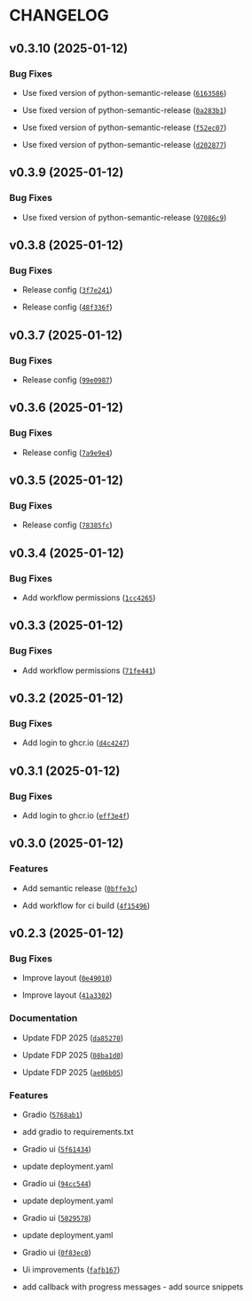 # CHANGELOG


## v0.3.10 (2025-01-12)

### Bug Fixes

- Use fixed version of python-semantic-release
  ([`6163586`](https://github.com/fhswf/wahl-o-chat/commit/6163586527cd66c026807a0be4115b36a170c871))

- Use fixed version of python-semantic-release
  ([`0a283b1`](https://github.com/fhswf/wahl-o-chat/commit/0a283b1e8885bb695b31aad5d2350ff161057548))

- Use fixed version of python-semantic-release
  ([`f52ec07`](https://github.com/fhswf/wahl-o-chat/commit/f52ec07c88eee2e32a6e2cb4f5b6892f33b72865))

- Use fixed version of python-semantic-release
  ([`d202877`](https://github.com/fhswf/wahl-o-chat/commit/d20287709b8ea651ac3bbb4177555c9fcc900d57))


## v0.3.9 (2025-01-12)

### Bug Fixes

- Use fixed version of python-semantic-release
  ([`97086c9`](https://github.com/fhswf/wahl-o-chat/commit/97086c926da6e372d553b432a6bc00d6927c4d9b))


## v0.3.8 (2025-01-12)

### Bug Fixes

- Release config
  ([`3f7e241`](https://github.com/fhswf/wahl-o-chat/commit/3f7e241523dad00d0bb3ca7fc3706bb5d8dd3341))

- Release config
  ([`48f336f`](https://github.com/fhswf/wahl-o-chat/commit/48f336f16b1ef86c873610323ff1e40de0923d26))


## v0.3.7 (2025-01-12)

### Bug Fixes

- Release config
  ([`99e0987`](https://github.com/fhswf/wahl-o-chat/commit/99e09878b381f850c9c68b50335dcb3aa1316266))


## v0.3.6 (2025-01-12)

### Bug Fixes

- Release config
  ([`7a9e9e4`](https://github.com/fhswf/wahl-o-chat/commit/7a9e9e4ed576255e7b9ad758163b48db7ea168c1))


## v0.3.5 (2025-01-12)

### Bug Fixes

- Release config
  ([`78385fc`](https://github.com/fhswf/wahl-o-chat/commit/78385fc5e5071e03aca900578ac92540b2f4754f))


## v0.3.4 (2025-01-12)

### Bug Fixes

- Add workflow permissions
  ([`1cc4265`](https://github.com/fhswf/wahl-o-chat/commit/1cc4265be216efbdb61e0d03d2b3bd4f52045d51))


## v0.3.3 (2025-01-12)

### Bug Fixes

- Add workflow permissions
  ([`71fe441`](https://github.com/fhswf/wahl-o-chat/commit/71fe44133eb5d16bf81a5408c1014e6b299d9878))


## v0.3.2 (2025-01-12)

### Bug Fixes

- Add login to ghcr.io
  ([`d4c4247`](https://github.com/fhswf/wahl-o-chat/commit/d4c4247334a92ae494ad430514629b5da6f9f762))


## v0.3.1 (2025-01-12)

### Bug Fixes

- Add login to ghcr.io
  ([`eff3e4f`](https://github.com/fhswf/wahl-o-chat/commit/eff3e4f7087c750fb75c87a9d93c41f9cf37557f))


## v0.3.0 (2025-01-12)

### Features

- Add semantic release
  ([`0bffe3c`](https://github.com/fhswf/wahl-o-chat/commit/0bffe3cc2e4c08651bd561ac9b0611fbd00b352b))

- Add workflow for ci build
  ([`4f15496`](https://github.com/fhswf/wahl-o-chat/commit/4f154967d532f990384bc300625809c503336a90))


## v0.2.3 (2025-01-12)

### Bug Fixes

- Improve layout
  ([`0e49010`](https://github.com/fhswf/wahl-o-chat/commit/0e49010674ba54087442b62c76683606d60c989f))

- Improve layout
  ([`41a3302`](https://github.com/fhswf/wahl-o-chat/commit/41a330231424d9975c803fdd161b7b70b6ee0811))

### Documentation

- Update FDP 2025
  ([`da85270`](https://github.com/fhswf/wahl-o-chat/commit/da85270369d7cc807f1049492feff8c061809f68))

- Update FDP 2025
  ([`08ba1d0`](https://github.com/fhswf/wahl-o-chat/commit/08ba1d0119e4f1af27262cd116110c07b4eb6a43))

- Update FDP 2025
  ([`ae06b05`](https://github.com/fhswf/wahl-o-chat/commit/ae06b05e01e2402b553d232f3b65208a2aab6d51))

### Features

- Gradio
  ([`5768ab1`](https://github.com/fhswf/wahl-o-chat/commit/5768ab1759cf4fff48c83d0ff4d1073ae23fc808))

- add gradio to requirements.txt

- Gradio ui
  ([`5f61434`](https://github.com/fhswf/wahl-o-chat/commit/5f61434f66ce53fed07f2fda4ffb3f503b3703a3))

- update deployment.yaml

- Gradio ui
  ([`94cc544`](https://github.com/fhswf/wahl-o-chat/commit/94cc5443b5d0eb3554a371cef9f7aa3d44a2f7d8))

- update deployment.yaml

- Gradio ui
  ([`5029578`](https://github.com/fhswf/wahl-o-chat/commit/50295780f7724e5c93676350a294ed0fe1370bb2))

- update deployment.yaml

- Gradio ui
  ([`0f83ec0`](https://github.com/fhswf/wahl-o-chat/commit/0f83ec0b749fbda53d94d0e190642f80b2c51316))

- Ui improvements
  ([`fafb167`](https://github.com/fhswf/wahl-o-chat/commit/fafb16733fd83193ece2cfcd18709c095d043fb9))

- add callback with progress messages - add source snippets

